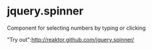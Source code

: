 jquery.spinner
==============

Component for selecting numbers by typing or clicking

"Try out":http://reaktor.github.com/jquery.spinner/ 
